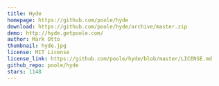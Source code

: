 ```yaml
---
title: Hyde
homepage: https://github.com/poole/hyde
download: https://github.com/poole/hyde/archive/master.zip
demo: http://hyde.getpoole.com/
author: Mark Otto
thumbnail: hyde.jpg
license: MIT License
license_link: https://github.com/poole/hyde/blob/master/LICENSE.md
github_repo: poole/hyde
stars: 1148
---
```

